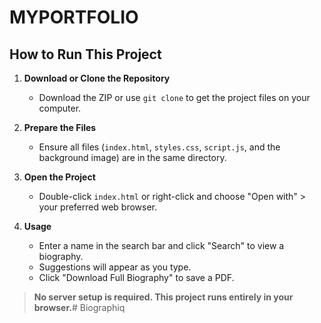 # MYPORTFOLIO

## How to Run This Project

1. **Download or Clone the Repository**
   - Download the ZIP or use `git clone` to get the project files on your computer.

2. **Prepare the Files**
   - Ensure all files (`index.html`, `styles.css`, `script.js`, and the background image) are in the same directory.

3. **Open the Project**
   - Double-click `index.html` or right-click and choose "Open with" > your preferred web browser.

4. **Usage**
   - Enter a name in the search bar and click "Search" to view a biography.
   - Suggestions will appear as you type.
   - Click "Download Full Biography" to save a PDF.

> **No server setup is required. This project runs entirely in your browser.**#   B i o g r a p h i q  
 